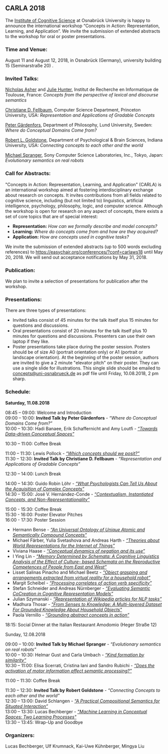 ## CARLA 2018

The [Institute of Cognitive Science](https://cogsci.uni-osnabrueck.de/) at Osnabrück University is happy to announce the international workshop 
“Concepts in Action: Representation, Learning, and Application”. We invite the submission of extended abstracts to the workshop for oral or poster
presentations.

### Time and Venue:

August 11 and August 12, 2018, in Osnabrück (Germany), university building 15 (Seminarstraße 20) .

### Invited Talks:

[Nicholas Asher](https://www.irit.fr/~Nicholas.Asher/) and [Julie Hunter](http://www.juliejhunter.com/), Institut de Recherche en Informatique de
Toulouse, France: _Concepts from the perspective of lexical and discourse semantics_

[Christiane D. Fellbaum](https://www.cs.princeton.edu/~fellbaum/), Computer Science Department, Princeton University, USA: _Representation and
Applications of Gradable Concepts_

[Peter Gärdenfors](http://www.fil.lu.se/en/person/PeterGardenfors), Department of Philosophy, Lund University, Sweden: _Where do Conceptual Domains
Come from?_

[Robert L. Goldstone](http://psych.indiana.edu/faculty/rgoldsto.php), Department of Psychological & Brain Sciences, Indiana University, USA: 
_Connecting concepts to each other and the world_

[Michael Spranger](https://sites.google.com/view/michaelspranger/), Sony Computer Science Laboratories, Inc., Tokyo, Japan: _Evolutionary semantics on
real robots_

### Call for Abstracts:

"Concepts in Action: Representation, Learning, and Application" (CARLA) is an international workshop aimed at fostering interdisciplinary exchange about
research on concepts. It invites contributions from all fields related to cognitive science, including (but not limited to) linguistics, artificial 
intelligence, psychology, philosophy, logic, and computer science. Although the workshop is open for research on any aspect of concepts, there exists a 
set of core topics that are of special interest:
- **Representation:** _How can we formally describe and model concepts?_
- **Learning:** _Where do concepts come from and how are they acquired?_
- **Application:** _How are concepts used in cognitive tasks?_

We invite the submission of extended abstracts (up to 500 words excluding references) to https://easychair.org/conferences/?conf=carlaws18 until May 20,
2018. We will send out acceptance notifications by May 31, 2018.

### Publication:

We plan to invite a selection of presentations for publication after the workshop.

### Presentations:

There are three types of presentations:
- Invited talks consist of 45 minutes for the talk itself plus 15 minutes for questions and discussions.
- Oral presentations consist of 20 minutes for the talk itself plus 10 minutes for questions and discussions. Presenters can use their own laptop if 
they like.
- Poster presentations take place during the poster session. Posters should be of size A0 (portrait orientation only) or A1 (portrait or landscape
orientation). At the beginning of the poster session, authors are invited to give a 2 minute "elevator pitch" on their poster. They can use a single
slide for illustrations. This single slide should be emailed to [concepts@uni-osnabrueck.de](mailto:concepts@uni-osnabrueck.de) as pdf file until Friday, 10.08.2018, 2 pm sharp.

### Schedule:

**Saturday, 11.08.2018**

08:45 – 09:00: Welcome and Introduction  
09:00 – 10:00: **Invited Talk by Peter Gärdenfors** - _“Where do Conceptual Domains Come from?”_  
10:00 – 10:30: Hadi Banaee, Erik Schaffernicht and Amy Loutfi - [_“Towards Data-driven Conceptual Spaces”_](../files/carla_2018/Banaee.pdf)  

10:30 – 11:00: Coffee Break

11:00 – 11:30:  Lewis Pollock - [_“Which concepts should we posit?”_](../files/carla_2018/Pollock.pdf)    
11:30 – 12:30: **Invited Talk by Christiane D. Fellbaum** - _“Representation and Applications of Gradable Concepts”_  

12:30 – 14:00: Lunch Break

14:00 – 14:30: Guido Robin Löhr - [_“What Psychologists Can Tell Us About the Acquisition of Complex Concepts”_](../files/carla_2018/Löhr.pdf)    
14:30 – 15:00: José V. Hernández-Conde - [_“Contextualism, Instantiated Concepts, and Non-Representationality”_](../files/carla_2018/Hernández-Conde.pdf)  

15:00 - 15:30: Coffee Break  
15:30 - 16:00: Poster Elevator Pitches  
16:00 - 17:30: Poster Session  
- Hermann Bense - [_“An Universal Ontology of Unique Atomic and Semantically Compound Concepts”_](../files/carla_2018/Bense.pdf)
- Michael Färber, Yulia Svetashova and Andreas Harth - [_“Theories about World Representations for the Internet of Things”_](../files/carla_2018/Färber.pdf)
- Viviana Haase - [_“Conceptual dynamics of negation and its use”_](../files/carla_2018/Haase.pdf)
- I Ying Lin - [_“Memory Determined by Schemata: A Cognitive Linguistics Analysis of the Effect of Culture- based Schemata on the Reproductive Competences 
of People from East and West”_](../files/carla_2018/Lin.pdf)
- Lisset Salinas Pinacho and Michael Beetz - [_“Object grasping and arrangements extracted from virtual reality for a household robot”_](../files/carla_2018/Salinas.pdf)
- Margit Scheibel - [_“Processing correlates of action verb specificity”_](../files/carla_2018/Scheibel.pdf)
- Stefan Schneider and Andreas Nürnberger - [_“Evaluating Semantic CoCreation in Cognitive Representation Models”_](../files/carla_2018/Schneider.pdf)
- Julian Szymanski - [_“Representation of Wikipedia articles for NLP tasks”_](../files/carla_2018/Szymanski.pdf)
- Madhura Thosar - [_"From Senses to Knowledge: A Multi-layered Dataset For Grounded Knowledge About Household Objects"_](../files/carla_2018/Thosar.pdf)
- Paola Vernillo - [_“Grounding abstract concepts in action”_](../files/carla_2018/Vernillo.pdf)

18:15: Social Dinner at the Italian Restaurant Amodomio (Heger Straße 12)

Sunday, 12.08.2018

09:00 – 10:00: **Invited Talk by Michael Spranger** - _“Evolutionary semantics on real robots”_  
10:00 – 10:30: Helmar Gust and Carla Umbach - [_“Kind formation by similarity”_](../files/carla_2018/Gust.pdf)  
10:30 – 11:00: Elisa Scerrati, Cristina Iani and Sandro Rubichi - [_“Does the activation of motor information affect semantic processing?”_](../files/carla_2018/Scerrati.pdf)  

11:00 – 11:30: Coffee Break

11:30 – 12:30: **Invited Talk by Robert Goldstone** - _“Connecting Concepts to each other and the world”_  
12:30 – 13:00: David Schlangen - [_“A Practical Compositional Semantics for Situated Interaction”_](../files/carla_2018/Schlangen.pdf)  
13:00 – 13:30: Lucas Bechberger - [_"Machine Learning in Conceptual Spaces: Two Learning Processes"_](../files/carla_2018/Bechberger.pdf)  
13:30 – 13:45: Wrap-Up and Goodbye  

### Organizers:

Lucas Bechberger, Ulf Krumnack, Kai-Uwe Kühnberger, Mingya Liu
